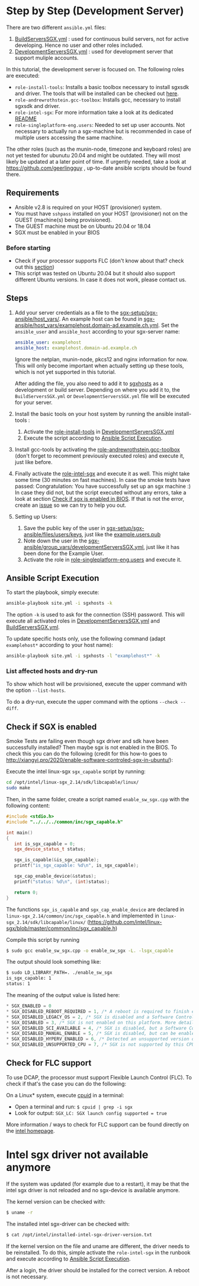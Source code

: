 
# Step by Step (Development Server)

There are two different `ansible.yml` files:
1. [BuildServersSGX.yml](https://github.com/integritee-network/sgx-setup/blob/main/sgx-ansible/BuildServersSGX.yml) : used for continuous build servers, not for active developing. Hence no user and other roles included.
2. [DevelopmentServersSGX.yml](https://github.com/integritee-network/sgx-setup/blob/main/sgx-ansible/DevelopmentServersSGX.yml) : used for development server that support muliple accounts.

In this tutorial, the development server is focused on. The following roles are executed:
- `role-install-tools`: Installs a basic toolbox necessary to install sgxsdk and driver. The tools that will be installed can be checked out [here](https://github.com/integritee-network/sgx-setup/blob/main/sgx-ansible/roles/role-install-tools/tasks/main.yml).
- `role-andrewrothstein.gcc-toolbox`: Installs gcc, necessary to install sgxsdk and driver.
- `role-intel-sgx`: For more information take a look at its dedicated [README](https://github.com/integritee-network/sgx-setup/tree/main/sgx-ansible/roles/role-intel-sgx)
- `role-singleplatform-eng.users`: Needed to set up user accounts. Not necessary to actually run a sgx-machine but is recommended in case of multiple users accessing the same machine.

The other roles (such as the munin-node, timezone and keyboard roles) are not yet tested for ubunutu 20.04 and might be outdated. They will most likely be updated at a later point of time. If urgently needed, take a look at https://github.com/geerlingguy , up-to-date ansible scripts should be found there.

## Requirements
* Ansible v2.8 is required on your HOST (provisioner) system.
* You must have `sshpass` installed on your HOST (provisioner) not on the GUEST (machine(s) being provisioned).
* The GUEST machine must be on Ubuntu 20.04 or 18.04
* SGX must be enabled in your BIOS

### Before starting
* Check if your processor supports FLC (don't know about that? check out this [section](https://github.com/integritee-network/sgx-setup#check-for-flc-support))
* This script was tested on Ubuntu 20.04 but it should also support different Ubuntu versions. In case it does not work, please contact us.

## Steps

1. Add your server credentials as a file to the [sgx-setup/sgx-ansible/host_vars/](https://github.com/integritee-network/sgx-setup/tree/main/sgx-ansible/host_vars). An example host can be found in [sgx-ansible/host_vars/examplehost.domain-ad.example.ch.yml](https://github.com/integritee-network/sgx-setup/blob/main/sgx-ansible/host_vars/examplehost.domain-ad.example.ch.yml). Set the `ansible_user` and `ansible_host` according to your sgx-server name:
    ```yml
    ansible_user: examplehost
    ansible_host: examplehost.domain-ad.example.ch
    ```
    Ignore the netplan, munin-node, pkcs12 and nginx information for now. This will only become important when actually setting up these tools, which is not yet supported in this tutorial.

    After adding the file, you also need to add it to [sgxhosts](https://github.com/integritee-network/sgx-setup/blob/main/sgx-ansible/sgxhosts) as a development or build server. Depending on where you add it to, the `BuildServersSGX.yml` or `DevelopmentServersSGX.yml` file will be executed for your server.

2. Install the basic tools on your host system by running the ansible install-tools :
    1. Activate the [role-install-tools](https://github.com/integritee-network/sgx-setup/blob/main/sgx-ansible/DevelopmentServersSGX.yml#L19) in [DevelopmentServersSGX.yml](https://github.com/integritee-network/sgx-setup/blob/main/sgx-ansible/DevelopmentServersSGX.yml)
    2. Execute the script according to [Ansible Script Execution](https://github.com/integritee-network/sgx-setup#ansible-script-execution).
3. Install gcc-tools by activating the [role-andrewrothstein.gcc-toolbox](https://github.com/integritee-network/sgx-setup/blob/main/sgx-ansible/DevelopmentServersSGX.yml#L20) (don't forget to recomment previously executed roles) and execute it, just like before.
4. Finally activate the [role-intel-sgx](https://github.com/integritee-network/sgx-setup/blob/main/sgx-ansible/DevelopmentServersSGX.yml#L22) and execute it as well. This might take some time (30 minutes on fast machines). In case the smoke tests have passed: Congratulation: You have successfully set up an sgx machine :)
 In case they did not, but the script executed without any errors, take a look at section [Check if sgx is enabled in BIOS](https://github.com/integritee-network/sgx-setup/tree/main#check-if-sgx-is-enabled). If that is not the error, create an [issue](https://github.com/integritee-network/sgx-setup/issues/new) so we can try to help you out.
5. Setting up Users:
    1. Save the public key of the user in [sgx-setup/sgx-ansible/files/users/keys](https://github.com/integritee-network/sgx-setup/tree/main/sgx-ansible/files/users/keys), just like the  [example.users.pub](https://github.com/integritee-network/sgx-setup/blob/main/sgx-ansible/files/users/keys/example.user.pub)
    2. Note down the user in the [sgx-ansible/group_vars/developmentServersSGX.yml](https://github.com/integritee-network/sgx-setup/blob/main/sgx-ansible/group_vars/developmentServersSGX.yml), just like it has been done for the Example User.
    3. Activate the role in [role-singleplatform-eng.users](https://github.com/integritee-network/sgx-setup/blob/main/sgx-ansible/DevelopmentServersSGX.yml#L18) and execute it.


## Ansible Script Execution

To start the playbook, simply execute:
```bash
ansible-playbook site.yml -i sgxhosts -k
```
The option `-k` is used to ask for the connection (SSH) password. This will execute all activated roles in [DevelopmentServersSGX.yml](https://github.com/integritee-network/sgx-setup/blob/main/sgx-ansible/DevelopmentServersSGX.yml) and [BuildServersSGX.yml](https://github.com/integritee-network/sgx-setup/blob/main/sgx-ansible/BuildServersSGX.yml).

To update specific hosts only, use the following command (adapt `examplehost*` according to your host name):
```bash
ansible-playbook site.yml -i sgxhosts -l "examplehost*" -k
```
### List affected hosts and dry-run
To show which host will be provisioned, execute the upper command with the option `--list-hosts`.

To do a dry-run, execute the upper command with the options `--check --diff`.

## Check if SGX is enabled
Smoke Tests are failing even though sgx driver and sdk have been successfully installed? Then maybe sgx is not enabled in the BIOS.
To check this you can do the following (credit for this how-to goes to http://xiangyi.pro/2020/enable-software-controled-sgx-in-ubuntu/):

Execute the intel linux-sgx `sgx_capable` script by running:
```bash
cd /opt/intel/linux-sgx_2.14/sdk/libcapable/linux/
sudo make
```
Then, in the same folder, create a script named `enable_sw_sgx.cpp` with the following content:
```cpp
#include <stdio.h>
#include "../../../common/inc/sgx_capable.h"

int main()
{
   int is_sgx_capable = 0;
   sgx_device_status_t status;

   sgx_is_capable(&is_sgx_capable);
   printf("is_sgx_capable: %d\n", is_sgx_capable);

   sgx_cap_enable_device(&status);
   printf("status: %d\n", (int)status);

   return 0;
}
```
The functions `sgx_is_capable` and `sgx_cap_enable_device` are declared in `linux-sgx_2.14/common/inc/sgx_capable.h` and implemented in `linux-sgx_2.14/sdk/libcapable/linux/` (https://github.com/intel/linux-sgx/blob/master/common/inc/sgx_capable.h)

Compile this script by running
```bash
$ sudo gcc enable_sw_sgx.cpp -o enable_sw_sgx -L. -lsgx_capable
```

The output should look something like:
```bash
$ sudo LD_LIBRARY_PATH=. ./enable_sw_sgx
is_sgx_capable: 1
status: 1
```

The meaning of the output value is listed here:
```cpp
* SGX_ENABLED = 0
* SGX_DISABLED_REBOOT_REQUIRED = 1, /* A reboot is required to finish enabling SGX */
* SGX_DISABLED_LEGACY_OS = 2, /* SGX is disabled and a Software Control Interface is not available to enable it */
* SGX_DISABLED = 3, /* SGX is not enabled on this platform. More details are unavailable. */
* SGX_DISABLED_SCI_AVAILABLE = 4, /* SGX is disabled, but a Software Control Interface is available to enable it */
* SGX_DISABLED_MANUAL_ENABLE = 5, /* SGX is disabled, but can be enabled manually in the BIOS setup */
* SGX_DISABLED_HYPERV_ENABLED = 6, /* Detected an unsupported version of Windows* 10 with Hyper-V enabled */
* SGX_DISABLED_UNSUPPORTED_CPU = 7, /* SGX is not supported by this CPU */
```
## Check for FLC support
To use DCAP, the processor must support Flexible Launch Control (FLC). To check if that's the case you can do the following:

On a Linux* system, execute [cpuid](http://manpages.ubuntu.com/manpages/cosmic/man1/cpuid.1.html) in a terminal:
- Open a terminal and run: `$ cpuid | grep -i sgx`
- Look for output: `SGX_LC: SGX launch config supported = true`

More information / ways to check for FLC support can be found directly on the [intel homepage](https://www.intel.com/content/www/us/en/support/articles/000057420/software/intel-security-products.html).

# Intel sgx driver not available anymore
If the system was updated (for example due to a restart), it may be that the intel sgx driver is not reloaded and no sgx-device is available anymore.

The kernel version can be checked with:
```bash
$ uname -r
```

The installed intel sgx-driver can be checked with:
```bash
$ cat /opt/intel/installed-intel-sgx-driver-version.txt
```
If the kernel version on the file and uname are different, the driver needs to be reinstalled. To do this, simple activate the
`role-intel-sgx` in the runbook and execute according to [Ansible Script Execution](https://github.com/integritee-network/sgx-setup#ansible-script-execution).

After a login, the driver should be installed for the correct version. A reboot is not necessary.
